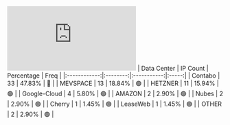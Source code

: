 ![Diagramm](https://github.com/111STAVR111/props/blob/main/Story/Decentralization/1/README.md)
| Data Center | IP Count | Percentage | Freq |
|:------------:|:--------:|:-----------:|:-----:|
| Contabo | 33 | 47.83% | 🔴 |
| MEVSPACE | 13 | 18.84% | 🟢 |
| HETZNER | 11 | 15.94% | 🟢 |
| Google-Cloud | 4 | 5.80% | 🟢 |
| AMAZON | 2 | 2.90% | 🟢 |
| Nubes | 2 | 2.90% | 🟢 |
| Cherry | 1 | 1.45% | 🟢 |
| LeaseWeb | 1 | 1.45% | 🟢 |
| OTHER | 2 | 2.90% | 🟢 |